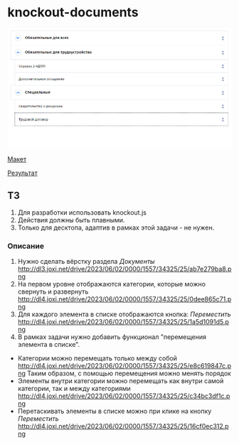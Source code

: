 # knockout-documents
![screenshot](https://github.com/some-yummy-nick/knockout-documents/blob/main/knockout-documents.png)

[Макет](https://www.figma.com/file/4H6z4cpTUyFnMvBLo7axqw/test-front-documents?type=design&node-id=11577%3A2&mode=design&t=takdz3A453FcKtjO-1)

[Результат](https://some-yummy-knockout-documents.netlify.app)

## ТЗ
1. Для разработки использовать knockout.js
2. Действия должны быть плавными.
3. Только для десктопа, адаптив в рамках этой задачи - не нужен.

### Описание
1. Нужно сделать вёрстку раздела *Документы*
   http://dl3.joxi.net/drive/2023/06/02/0000/1557/34325/25/ab7e279ba8.png
2. На первом уровне отображаются категории, которые можно свернуть и развернуть
   http://dl4.joxi.net/drive/2023/06/02/0000/1557/34325/25/0dee865c71.png
3. Для каждого элемента в списке отображаются кнопка: *Переместить*
   http://dl4.joxi.net/drive/2023/06/02/0000/1557/34325/25/1a5d1091d5.png
4. В рамках задачи нужно добавить функционал "перемещения элемента в списке".
* Категории можно перемещать только между собой
  http://dl4.joxi.net/drive/2023/06/02/0000/1557/34325/25/e8c619847c.png
  Таким образом, с помощью перемещения можно менять порядок
* Элементы внутри категории можно перемещать как внутри самой категории, так и между категориями http://dl4.joxi.net/drive/2023/06/02/0000/1557/34325/25/c34bc3df1c.png
* Перетаскивать элементы в списке можно при клике на кнопку *Переместить*
  http://dl4.joxi.net/drive/2023/06/02/0000/1557/34325/25/16cf0ec312.png
